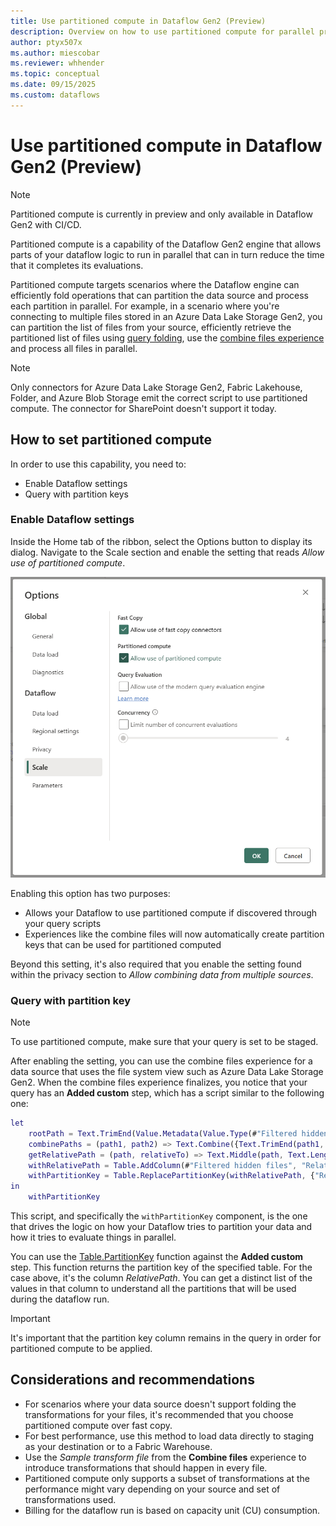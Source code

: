 ```yaml
---
title: Use partitioned compute in Dataflow Gen2 (Preview)
description: Overview on how to use partitioned compute for parallel processing in Dataflow Gen2 with CI/CD.
author: ptyx507x
ms.author: miescobar
ms.reviewer: whhender
ms.topic: conceptual
ms.date: 09/15/2025
ms.custom: dataflows
---
```

# Use partitioned compute in Dataflow Gen2 (Preview)

>[!NOTE]
>Partitioned compute is currently in preview and only available in Dataflow Gen2 with CI/CD.

Partitioned compute is a capability of the Dataflow Gen2 engine that allows parts of your dataflow logic to run in parallel that can in turn reduce the time that it completes its evaluations.

Partitioned compute targets scenarios where the Dataflow engine can efficiently fold operations that can partition the data source and process each partition in parallel. For example, in a scenario where you're connecting to multiple files stored in an Azure Data Lake Storage Gen2, you can partition the list of files from your source, efficiently retrieve the partitioned list of files using [query folding](/power-query/query-folding-basics), use the [combine files experience](/power-query/combine-files-overview) and process all files in parallel.

>[!NOTE]
>Only connectors for Azure Data Lake Storage Gen2, Fabric Lakehouse, Folder, and Azure Blob Storage emit the correct script to use partitioned compute. The connector for SharePoint doesn't support it today.

## How to set partitioned compute

In order to use this capability, you need to:

* Enable Dataflow settings
* Query with partition keys 

### Enable Dataflow settings

Inside the Home tab of the ribbon, select the Options button to display its dialog. Navigate to the Scale section and enable the setting that reads *Allow use of partitioned compute*.

![Screenshot of the partitioned compute setting inside the scale section of the options dialog](media/dataflow-gen2-partitioned-compute/partitioned-compute-setting.png)

Enabling this option has two purposes:
* Allows your Dataflow to use partitioned compute if discovered through your query scripts
* Experiences like the combine files will now automatically create partition keys that can be used for partitioned computed 

Beyond this setting, it's also required that you enable the setting found within the privacy section to *Allow combining data from multiple sources*. 

### Query with partition key
>[!NOTE]
>To use partitioned compute, make sure that your query is set to be staged.

After enabling the setting, you can use the combine files experience for a data source that uses the file system view such as Azure Data Lake Storage Gen2. When the combine files experience finalizes, you notice that your query has an **Added custom** step, which has a script similar to the following one:

```M code 
let
    rootPath = Text.TrimEnd(Value.Metadata(Value.Type(#"Filtered hidden files"))[FileSystemTable.RootPath]?, "\"),
    combinePaths = (path1, path2) => Text.Combine({Text.TrimEnd(path1, "\"), path2}, "\"),
    getRelativePath = (path, relativeTo) => Text.Middle(path, Text.Length(relativeTo) + 1),
    withRelativePath = Table.AddColumn(#"Filtered hidden files", "Relative Path", each getRelativePath(combinePaths([Folder Path], [Name]), rootPath), type text),
    withPartitionKey = Table.ReplacePartitionKey(withRelativePath, {"Relative Path"})
in
    withPartitionKey
```
This script, and specifically the ``withPartitionKey`` component, is the one that drives the logic on how your Dataflow tries to partition your data and how it tries to evaluate things in parallel.

You can use the [Table.PartitionKey](/powerquery-m/table-partitionkey) function against the **Added custom** step. This function returns the partition key of the specified table. For the case above, it's the column *RelativePath*. You can get a distinct list of the values in that column to understand all the partitions that will be used during the dataflow run.

>[!IMPORTANT]
>It's important that the partition key column remains in the query in order for partitioned compute to be applied.

## Considerations and recommendations

* For scenarios where your data source doesn't support folding the transformations for your files, it's recommended that you choose partitioned compute over fast copy. 
* For best performance, use this method to load data directly to staging as your destination or to a Fabric Warehouse. 
* Use the *Sample transform file* from the **Combine files** experience to introduce transformations that should happen in every file. 
* Partitioned compute only supports a subset of transformations at the performance might vary depending on your source and set of transformations used.
* Billing for the dataflow run is based on capacity unit (CU) consumption.